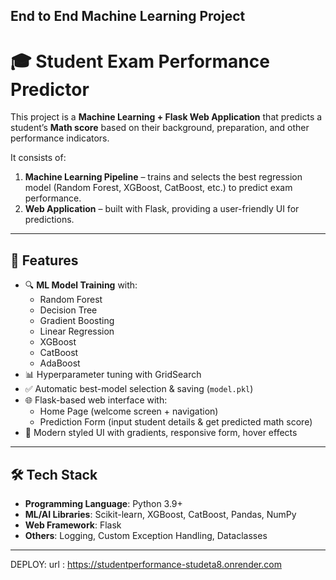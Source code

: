 ## End to End Machine Learning Project

# 🎓 Student Exam Performance Predictor

This project is a **Machine Learning + Flask Web Application** that predicts a student’s **Math score** based on their background, preparation, and other performance indicators.  

It consists of:
1. **Machine Learning Pipeline** – trains and selects the best regression model (Random Forest, XGBoost, CatBoost, etc.) to predict exam performance.
2. **Web Application** – built with Flask, providing a user-friendly UI for predictions.

---

## 🚀 Features
- 🔍 **ML Model Training** with:
  - Random Forest
  - Decision Tree
  - Gradient Boosting
  - Linear Regression
  - XGBoost
  - CatBoost
  - AdaBoost
- 📊 Hyperparameter tuning with GridSearch
- ✅ Automatic best-model selection & saving (`model.pkl`)
- 🌐 Flask-based web interface with:
  - Home Page (welcome screen + navigation)
  - Prediction Form (input student details & get predicted math score)
- 🎨 Modern styled UI with gradients, responsive form, hover effects

---

## 🛠️ Tech Stack
- **Programming Language**: Python 3.9+
- **ML/AI Libraries**: Scikit-learn, XGBoost, CatBoost, Pandas, NumPy
- **Web Framework**: Flask
- **Others**: Logging, Custom Exception Handling, Dataclasses

---



DEPLOY:
url : https://studentperformance-studeta8.onrender.com
